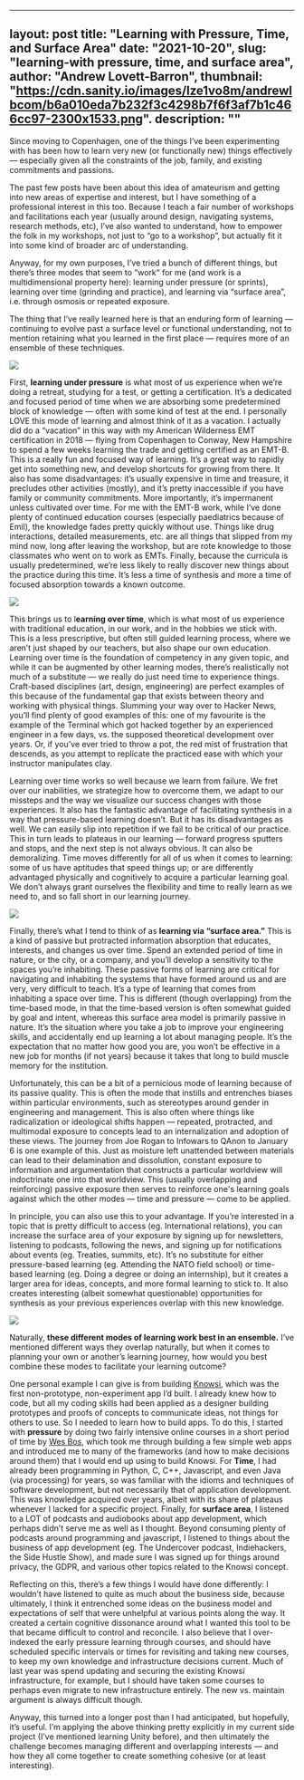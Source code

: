 
---
layout: post
title: "Learning with Pressure, Time, and Surface Area"
date: "2021-10-20",
slug: "learning-with pressure, time, and surface area",
author: "Andrew Lovett-Barron",
thumbnail: "https://cdn.sanity.io/images/lze1vo8m/andrewlbcom/b6a010eda7b232f3c4298b7f6f3af7b1c466cc97-2300x1533.png".
description: ""
---

Since moving to Copenhagen, one of the things I’ve been experimenting with has been how to learn very new (or functionally new) things effectively — especially given all the constraints of the job, family, and existing commitments and passions.

  


The past few posts have been about this idea of amateurism and getting into new areas of expertise and interest, but I have something of a professional interest in this too. Because I teach a fair number of workshops and facilitations each year (usually around design, navigating systems, research methods, etc), I’ve also wanted to understand, how to empower the folk in my workshops, not just to “go to a workshop”, but actually fit it into some kind of broader arc of understanding.

  


Anyway, for my own purposes, I’ve tried a bunch of different things, but there’s three modes that seem to “work“ for me (and work is a multidimensional property here): learning under pressure (or sprints), learning over time (grinding and practice), and learning via “surface area”, i.e. through osmosis or repeated exposure.

  


The thing that I’ve really learned here is that an enduring form of learning — continuing to evolve past a surface level or functional understanding, not to mention retaining what you learned in the first place — requires more of an ensemble of these techniques.



![](https://cdn.sanity.io/images/lze1vo8m/andrewlbcom/3748399ba5635611bebd0b2acbb90d1e67fa0c68-690x491.png)

  


First, **learning under pressure** is what most of us experience when we’re doing a retreat, studying for a test, or getting a certification. It’s a dedicated and focused period of time when we are absorbing some predetermined block of knowledge — often with some kind of test at the end. I personally LOVE this mode of learning and almost think of it as a vacation. I actually did do a “vacation” in this way with my American Wilderness EMT certification in 2018 — flying from Copenhagen to Conway, New Hampshire to spend a few weeks learning the trade and getting certified as an EMT-B. This is a really fun and focused way of learning. It’s a great way to rapidly get into something new, and develop shortcuts for growing from there. It also has some disadvantages: it’s usually expensive in time and treasure, it precludes other activities (mostly), and it’s pretty inaccessible if you have family or community commitments. More importantly, it’s impermanent unless cultivated over time. For me with the EMT-B work, while I’ve done plenty of continued education courses (especially paediatrics because of Emil), the knowledge fades pretty quickly without use. Things like drug interactions, detailed measurements, etc. are all things that slipped from my mind now, long after leaving the workshop, but are rote knowledge to those classmates who went on to work as EMTs. Finally, because the curricula is usually predetermined, we’re less likely to really discover new things about the practice during this time. It’s less a time of synthesis and more a time of focused absorption towards a known outcome.



![](https://cdn.sanity.io/images/lze1vo8m/andrewlbcom/f5e2a62305c194f2727c8482fa32a73cd693d747-750x500.png)

  


This brings us to l**earning over time**, which is what most of us experience with traditional education, in our work, and in the hobbies we stick with. This is a less prescriptive, but often still guided learning process, where we aren’t just shaped by our teachers, but also shape our own education. Learning over time is the foundation of competency in any given topic, and while it can be augmented by other learning modes, there’s realistically not much of a substitute — we really do just need time to experience things. Craft-based disciplines (art, design, engineering) are perfect examples of this because of the fundamental gap that exists between theory and working with physical things. Slumming your way over to Hacker News, you’ll find plenty of good examples of this: one of my favourite is the example of the Terminal which got hacked together by an experienced engineer in a few days, vs. the supposed theoretical development over years. Or, if you’ve ever tried to throw a pot, the red mist of frustration that descends, as you attempt to replicate the practiced ease with which your instructor manipulates clay.

  


Learning over time works so well because we learn from failure. We fret over our inabilities, we strategize how to overcome them, we adapt to our missteps and the way we visualize our success changes with those experiences. It also has the fantastic advantage of facilitating synthesis in a way that pressure-based learning doesn’t. But it has its disadvantages as well. We can easily slip into repetition if we fail to be critical of our practice. This in turn leads to plateaus in our learning — forward progress sputters and stops, and the next step is not always obvious. It can also be demoralizing. Time moves differently for all of us when it comes to learning: some of us have aptitudes that speed things up; or are differently advantaged physically and cognitively to acquire a particular learning goal. We don’t always grant ourselves the flexibility and time to really learn as we need to, and so fall short in our learning journey.

  


![](https://cdn.sanity.io/images/lze1vo8m/andrewlbcom/f1c9a1a1fbb663a24bea49b4591ddccda3ecaddb-3000x1688.png)

Finally, there’s what I tend to think of as **learning via “surface area.”** This is a kind of passive but protracted information absorption that educates, interests, and changes us over time. Spend an extended period of time in nature, or the city, or a company, and you’ll develop a sensitivity to the spaces you’re inhabiting. These passive forms of learning are critical for navigating and inhabiting the systems that have formed around us and are very, very difficult to teach. It’s a type of learning that comes from inhabiting a space over time. This is different (though overlapping) from the time-based mode, in that the time-based version is often somewhat guided by goal and intent, whereas this surface area model is primarily passive in nature. It’s the situation where you take a job to improve your engineering skills, and accidentally end up learning a lot about managing people. It’s the expectation that no matter how good you are, you won’t be effective in a new job for months (if not years) because it takes that long to build muscle memory for the institution.

  


Unfortunately, this can be a bit of a pernicious mode of learning because of its passive quality. This is often the mode that instills and entrenches biases within particular environments, such as stereotypes around gender in engineering and management. This is also often where things like radicalization or ideological shifts happen — repeated, protracted, and multimodal exposure to concepts lead to an internalization and adoption of these views. The journey from Joe Rogan to Infowars to QAnon to January 6 is one example of this. Just as moisture left unattended between materials can lead to their delamination and dissolution, constant exposure to information and argumentation that constructs a particular worldview will indoctrinate one into that worldview. This (usually overlapping and reinforcing) passive exposure then serves to reinforce one's learning goals against which the other modes — time and pressure — come to be applied.

  


In principle, you can also use this to your advantage. If you’re interested in a topic that is pretty difficult to access (eg. International relations), you can increase the surface area of your exposure by signing up for newsletters, listening to podcasts, following the news, and signing up for notifications about events (eg. Treaties, summits, etc). It’s no substitute for either pressure-based learning (eg. Attending the NATO field school) or time-based learning (eg. Doing a degree or doing an internship), but it creates a larger area for ideas, concepts, and more formal learning to stick to. It also creates interesting (albeit somewhat questionable) opportunities for synthesis as your previous experiences overlap with this new knowledge.

  


![](https://cdn.sanity.io/images/lze1vo8m/andrewlbcom/0ea32cd30b43938845c107d0db8e9eac29120b72-768x512.png)

Naturally, **these different modes of learning work best in an ensemble.** I’ve mentioned different ways they overlap naturally, but when it comes to planning your own or another’s learning journey, how would you best combine these modes to facilitate your learning outcome?

  


One personal example I can give is from building [Knowsi](https://knowsi.com), which was the first non-prototype, non-experiment app I’d built. I already knew how to code, but all my coding skills had been applied as a designer building prototypes and proofs of concepts to communicate ideas, not things for others to use. So I needed to learn how to build apps. To do this, I started with **pressure** by doing two fairly intensive online courses in a short period of time by [Wes Bos](https://wesbos.com), which took me through building a few simple web apps and introduced me to many of the frameworks (and how to make decisions around them) that I would end up using to build Knowsi. For **Time**, I had already been programming in Python, C, C++, Javascript, and even Java (via processing) for years, so was familiar with the idioms and techniques of software development, but not necessarily that of application development. This was knowledge acquired over years, albeit with its share of plateaus whenever I lacked for a specific project. Finally, for **surface area**, I listened to a LOT of podcasts and audiobooks about app development, which perhaps didn’t serve me as well as I thought. Beyond consuming plenty of podcasts around programming and javascript, I listened to things about the business of app development (eg. The Undercover podcast, Indiehackers, the Side Hustle Show), and made sure I was signed up for things around privacy, the GDPR, and various other topics related to the Knowsi concept.

  


Reflecting on this, there’s a few things I would have done differently: I wouldn’t have listened to quite as much about the business side, because ultimately, I think it entrenched some ideas on the business model and expectations of self that were unhelpful at various points along the way. It created a certain cognitive dissonance around what I wanted this tool to be that became difficult to control and reconcile. I also believe that I over-indexed the early pressure learning through courses, and should have scheduled specific intervals or times for revisiting and taking new courses, to keep my own knowledge and infrastructure decisions current. Much of last year was spend updating and securing the existing Knowsi infrastructure, for example, but I should have taken some courses to perhaps even migrate to new infrastructure entirely. The new vs. maintain argument is always difficult though.

  


Anyway, this turned into a longer post than I had anticipated, but hopefully, it’s useful. I’m applying the above thinking pretty explicitly in my current side project (I’ve mentioned learning Unity before), and then ultimately the challenge becomes managing different and overlapping interests — and how they all come together to create something cohesive (or at least interesting).
